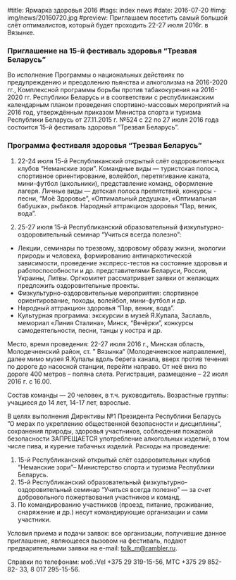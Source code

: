 #title: Ярмарка здоровья 2016
#tags: index news
#date: 2016-07-20
#img: img/news/20160720.jpg
#preview: Приглашаем посетить самый большой слёт оптималистов, который будет проходить 22-27 июля 2016г. в Вязынке.

### Приглашение на 15-й фестиваль здоровья “Трезвая Беларусь”

Во исполнение Программы о национальных действиях по предупреждению и преодолению пьянства и алкоголизма на 2016-2020 гг., Комплексной программы борьбы против табакокурения на 2016-2020 гг. Республики Беларусь и в соответствии с республиканским календарным планом проведения спортивно-массовых мероприятий на 2016 год, утверждённым приказом Министра спорта и туризма Республики Беларусь от 27.11.2015 г. №524 с 22 по 27 июля 2016 года состоится 15-й  фестиваль здоровья “Трезвая Беларусь”.

### Программа фестиваля здоровья “Трезвая Беларусь”

1. 22-24 июля 15-й Республиканский открытый слёт оздоровительных клубов “Неманские зори”.
Командные виды — туристская полоса, спортивное ориентирование,  волейбол, перетягивание каната, мини-футбол (школьники), представление команд, оформление лагеря. Личные виды — детская полоса препятствий, конкурсы - песни, “Моё Здоровье”, «Оптимальный дедушка», «Оптимальная бабушка», рыбаков. Народный аттракцион здоровья “Пар, веник, вода”.

2. 25-27 июля 15-й Республиканский образовательный физкультурно-оздоровительный семинар “Учиться всегда полезно”:

  * Лекции, семинары по трезвому, здоровому образу жизни, экологии природы и человека, формированию антинаркотической зависимости, проведение экспресс-тестов на состояние здоровья и работоспособности и др. представителями  Беларуси, России, Украины, Литвы. Оргкомитет рассматривает заявки от желающих предложить оздоровительные проекты.
  * Физкультурно-оздоровительные мероприятия:  спортивное  ориентирование,  походы, волейбол, мини-футбол и др.
  * Народный аттракцион здоровья “Пар, веник, вода”.
  * Культурная программа: экскурсии в музей Я.Купала, Заславль, мемориал «Линия Сталина», Минск, “Вечёрки”, конкурсы самодеятельности, песни, танцы у  костра и др.

Место, время проведения:  22-27 июля 2016 г., Минская область, Молодечненский район, cт. ” Вязынка“ (Молодечненское направление), далее мимо музея Я.Купалы вдоль берега канала, вверх против течения по дороге до насосной станции, перейти направо. От неё вниз по дороге 400 метров – поляна слета.  Регистрация, размещение – 22 июля 2016 г. с 16.00.

Состав команды — 20 человек, в т.ч. руководитель. Возрастные группы: учащиеся до 14 лет, 14-17 лет,  взрослые.

В целях выполнения Директивы №1 Президента Республики Беларусь ”О мерах по укреплению общественной безопасности и дисциплины“, сохранения природы, здоровья участников, соблюдения пожарной безопасности ЗАПРЕЩАЕТСЯ употребление алкогольных изделий, в том числе пива, и курение табачных изделий.
Расходы на проведение:

1. 15-й Республиканский открытый слёт оздоровительных клубов “Неманские зори”– Министерство спорта и туризма Республики Беларусь.
2. 15-й Республиканский образовательный физкультурно-оздоровительный семинар “Учиться всегда полезно” — за счет добровольного пожертвования участников и команд.
3. По командированию участников (проезд, питание, проживание, снаряжение и др.) несут командирующие организации и сами участники.

Условия приема и подачи заявок: все организации, получившие данное  приглашение, являющееся вызовом на фестиваль, подают предварительными заявки на e-mail: tolk_m@rambler.ru.

Справки по телефонам:
моб.:Vel +375 29 319-15-56, МТС  +375 29 852-82- 33,
8 017 295-15-56.